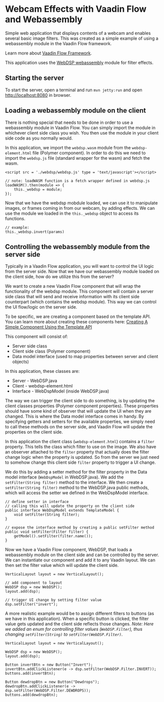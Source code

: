
# Webcam Effects with Vaadin Flow and Webassembly

Simple web application that displays contents of a webcam and enables
several basic image filters. This was created as a simple example of 
using a webassembly module in the Vaadin Flow framework.

Learn more about [Vaadin Flow Framework](https://vaadin.com/flow).

This application uses the [WebDSP webassembly](https://github.com/shamadee/web-dsp) 
module for filter effects.

## Starting the server ##  

To start the server, open a terminal and run `mvn jetty:run` and open 
[http://localhost:8080](http://localhost:8080) in browser.

## Loading a webassembly module on the client ##

There is nothing special that needs to be done in order to use a webassembly
module in Vaadin Flow.  You can simply import the module in whichever client
side class you wish.  You then use the module in your client side code as you
normally would.

In this application, we import the `webdsp.wasm` module from
the `webdsp-element.html` file (Polymer component).  In order to do this we need to 
import the `webdsp.js` file (standard wrapper for the wasm) and fetch
the wasm.

```
<script src = './webdsp/webdsp.js' type = 'text/javascript'></script>
```

```
// note: loadWASM function is a fetch wrapper defined in webdsp.js
loadWASM().then(module => {
    this._webdsp = module;
});
```

Now that we have the webdsp mobdule loaded, we can use it to manipulate images,
or frames coming in from our webcam, by adding effects.  We can use the module
we loaded in the `this._webdsp` object to access its functions.

```
// example:
this._webdsp.invert(params)
```

## Controlling the webassembly module from the server side ##

Typically in a Vaadin Flow application, you will want to control the UI
logic from the server side.  Now that we have our webassembly module loaded
on the client side, how do we utilize this from the server? 

We want to create a new Vaadin Flow component that will wrap the functionality 
of the webdsp module.  This component will contain a server side class that
will send and receive information with its client side counterpart (which contains
the webdsp module). This way we can control the UI flow/logic on the server side.

To be specific, we are creating a component based on the template API.
You can learn more about creating these components here: 
[Creating A Simple Component Using the Template API](https://vaadin.com/docs/v10/flow/polymer-templates/tutorial-template-basic.html)


This component will consist of:

 * Server side class
 * Client side class (Polymer component)
 * Data model interface (used to map properties between server and client objects)
 
In this application, these classes are:

 * Server - WebDSP.java
 * Client - webdsp-element.html
 * Interface - WebDspModel (inside WebDSP.java)

The way we can trigger the client side to do something, is by updating the 
client classes properties (Polymer component properties). These properties
should have some kind of observer that will update the UI when they are
changed.  This is where the Data model interface comes in handy. By specifying
getters and setters for the available properties, we simply need to call these
methods on the server side, and Vaadin Flow will update the properties on
the client side.

In this application the client class (`webdsp-element.html`) contains a `filter`
property.  This tells the class which filter to use on the image. We also have
an observer attached to the `filter` property that actually does the filter
change logic when the property is updated. So from the server we just need to 
somehow change this client side `filter` property to trigger a UI change.

We do this by adding a setter method for the filter property in the Data model
interface (`WebDspModel` in WebDSP.java). We add the `setFilter(String filter)`
method to the interface.  We then create a `setFilter(String filter)` method
to the WebDSP.java public methods, which will access the setter we defined in the
WebDspModel interface.

```
// define setter in interface
// calling this will update the property on the client side
public interface WebDspModel extends TemplateModel {
    void setFilter(String filter);
}

```

```
// expose the interface method by creating a public setFilter method 
public void setFilter(Filter filter) {
    getModel().setFilter(filter.name());
}
```

Now we have a Vaadin Flow component, WebDSP, that loads a webassembly module on
the client side and can be controlled by the server.  We can instantiate
our component and add it to any Vaadin layout. We can then set the filter
value which will update the client side.

```
VerticalLayout layout = new VerticalLayout();

// add component to layout
WebDSP dsp = new WebDSP();
layout.add(dsp);

// trigger UI change by setting filter value
dsp.setFilter("invert");
```

A more realistic example would be to assign different filters to buttons
(as we have in this application).  When a specific button is clicked,
the filter value gets updated and the client side reflects those changes.
*Note: Here we added an enum for controlling filter values (`WebDSP.Filter`),
thus changing `setFilter(String)` to `setFilter(WebDSP.Filter)`.*

```
VerticalLayout layout = new VerticalLayout();

WebDSP dsp = new WebDSP();
layout.add(dsp);

Button invertBtn = new Button("Invert");
invertBtn.addClickListener(e -> dsp.setFilter(WebDSP.Filter.INVERT));
buttons.add(invertBtn);

Button dewdropBtn = new Button("Dewdrops");
dewdropBtn.addClickListener(e -> dsp.setFilter(WebDSP.Filter.DEWDROPS));
buttons.add(dewdropBtn);
```